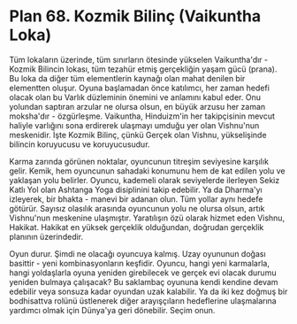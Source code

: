 # Plan 68. Kozmik Bilinç (Vaikuntha Loka)

Tüm lokaların üzerinde, tüm sınırların ötesinde yükselen Vaikuntha'dır - Kozmik Bilincin lokası, tüm tezahür etmiş gerçekliğin yaşam gücü (prana). Bu loka da diğer tüm elementlerin kaynağı olan mahat denilen bir elementten oluşur. Oyuna başlamadan önce katılımcı, her zaman hedefi olacak olan bu Varlık düzleminin önemini ve anlamını kabul eder. Onu yolundan saptıran arzular ne olursa olsun, en büyük arzusu her zaman moksha'dır - özgürleşme. Vaikuntha, Hinduizm'in her takipçisinin mevcut haliyle varlığını sona erdirerek ulaşmayı umduğu yer olan Vishnu'nun meskenidir. İşte Kozmik Bilinç, çünkü Gerçek olan Vishnu, yükselişinde bilincin koruyucusu ve koruyucusudur.

Karma zarında görünen noktalar, oyuncunun titreşim seviyesine karşılık gelir. Kemik, hem oyuncunun sahadaki konumunu hem de kat edilen yolu ve yaklaşan yolu belirler. Oyuncu, kademeli olarak seviyelerde ilerleyen Sekiz Katlı Yol olan Ashtanga Yoga disiplinini takip edebilir. Ya da Dharma'yı izleyerek, bir bhakta - manevi bir adanan olun. Tüm yollar aynı hedefe götürür. Sayısız olasılık arasında oyuncunun yolu ne olursa olsun, artık Vishnu'nun meskenine ulaşmıştır. Yaratılışın özü olarak hizmet eden Vishnu, Hakikat. Hakikat en yüksek gerçeklik olduğundan, doğrudan gerçeklik planının üzerindedir.

Oyun durur. Şimdi ne olacağı oyuncuya kalmış. Uzay oyununun doğası basittir - yeni kombinasyonların keşfidir. Oyuncu, hangi yeni karmalarla, hangi yoldaşlarla oyuna yeniden girebilecek ve gerçek evi olacak durumu yeniden bulmaya çalışacak? Bu saklambaç oyununa kendi kendine devam edebilir veya sonsuza kadar oyundan uzak kalabilir. Ya da iki kez doğmuş bir bodhisattva rolünü üstlenerek diğer arayışçıların hedeflerine ulaşmalarına yardımcı olmak için Dünya'ya geri dönebilir. Seçim onun.
